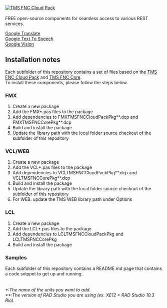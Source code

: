 
<a href="http://www.tmssoftware.com/site/tmsfnccloudpack.asp"><img src="https://tmssoftware.com/site/img/github/tmsfnccloudpack.png" title="TMS FNC Cloud Pack" alt="TMS FNC Cloud Pack"></a>
<br>
<br>
FREE open-source components for seamless access to various REST services.

[Google Translate](https://github.com/tmssoftware/TMS-FNC-Cloud-Pack/tree/master/Google%20Translate)
<br>
[Google Text To Speech](https://github.com/tmssoftware/TMS-FNC-Cloud-Pack/tree/master/Google%20Text%20To%20Speech)
<br>
[Google Vision](https://github.com/tmssoftware/TMS-FNC-Cloud-Pack/tree/master/Google%20Vision)

## Installation notes ##
Each subfolder of this repository contains a set of files based on the <a href="http://www.tmssoftware.com/site/tmsfnccloudpack.asp" target="_blank">TMS FNC Cloud Pack</a> and <a href="http://www.tmssoftware.com/site/tmsfnccore.asp" target="_blank">TMS FNC Core</a>.
<br/>
To install these components, please follow the steps below.
### FMX ###
<ol>
  <li>Create a new package</li>
  <li>Add the FMX*.pas files to the package</li>
  <li>Add dependencies to FMXTMSFNCCloudPackPkg**.dcp and FMXTMSFNCCorePkg**.dcp</li>
  <li>Build and install the package</li>
  <li>Update the library path with the local folder source checkout of the subfolder of this repository</li>
</ol>

### VCL/WEB ###
<ol>
  <li>Create a new package</li>
  <li>Add the VCL*.pas files to the package</li>
  <li>Add dependencies to VCLTMSFNCCloudPackPkg**.dcp and VCLTMSFNCCorePkg**.dcp</li>
  <li>Build and install the package</li>
  <li>Update the library path with the local folder source checkout of the subfolder of this repository</li>
  <li>For WEB: update the TMS WEB library path under Options</li>
</ol>

### LCL ###
<ol>
  <li>Create a new package</li>
  <li>Add the LCL*.pas files to the package</li>
  <li>Add dependencies to LCLTMSFNCCloudPackPkg and LCLTMSFNCCorePkg</li>
  <li>Build and install the package</li> 
</ol>

### Samples ###
Each subfolder of this repository contains a README.md page that contains a code snippet to get up and running.
<br/>
<br/>
<br/>
<i>*:The name of the units you want to add.</i>
<br/>
<i>**:The version of RAD Studio you are using (ex. XE12 = RAD Studio 10.3 Rio).</i>
